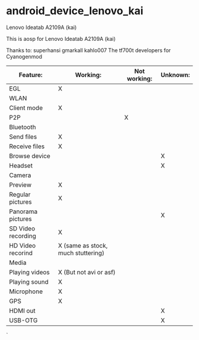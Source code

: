 android_device_lenovo_kai
=========================

Lenovo Ideatab A2109A (kai)

This is aosp for Lenovo Ideatab A2109A (kai)

Thanks to:
superhansi
gmarkall
kahlo007
The tf700t developers for Cyanogenmod


|Feature: |Working: |Not working: |Unknown: |
----------|---------|-------------|------- |
|EGL |X | | |
|WLAN | | |
|  Client mode |X | | |
|  P2P | |X |
|Bluetooth | | |
|  Send files |X | | |
|  Receive files |X | | |
|  Browse device | | |X |
|  Headset | | |X |
|Camera | | | |
|  Preview |X | | |
|  Regular pictures |X | | |
|  Panorama pictures | | |X |
|  SD Video recording |X | | |
|  HD Video recorind |X (same as stock, much stuttering) | | |
|Media | | | |
|  Playing videos |X (But not avi or asf) | | |
|  Playing sound |X | | |
|  Microphone |X | | |
|GPS |X | | |
|HDMI out | | |X |
|USB-OTG | | |X |

`
